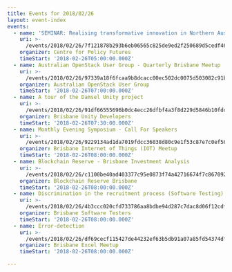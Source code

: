 ```yaml
---
title: Events for 2018/02/26
layout: event-index
events:
  - name: 'SEMINAR: Realising transformative innovation in Northern Australia'
    uri: >-
      /events/2018/02/26/7f121878b293b6eb06565c825de9ed2f250689d5cedf461719fa6b0253468a7e
    organizer: Centre for Policy Futures
    timeStart: '2018-02-26T05:00:00.000Z'
  - name: Australian OpenStack User Group - Quarterly Brisbane Meetup
    uri: >-
      /events/2018/02/26/97339a18f6fcaa9b8dcacc00ec502dc0075d503082c91bf1deb7065422df8457
    organizer: Australian OpenStack User Group
    timeStart: '2018-02-26T07:00:00.000Z'
  - name: A tour of the Damsel Unity project
    uri: >-
      /events/2018/02/26/91df66555696b0dc4ecc26dfbf4a3f8d229d5846b10fdc37f3a3d4a85781086a
    organizer: Brisbane Unity Developers
    timeStart: '2018-02-26T07:30:00.000Z'
  - name: Monthly Evening Symposium - Call For Speakers
    uri: >-
      /events/2018/02/26/9229134ad1da7019fdcc36038d80c9e1f53c87e7c0ef5687b6633f238bbe7e7c
    organizer: Brisbane Internet of Things (IOT) Meetup
    timeStart: '2018-02-26T08:00:00.000Z'
  - name: Blockchain Reserve - Brisbane Investment Analysis
    uri: >-
      /events/2018/02/26/c1100be40ad403377c95e0873f74a42716674f7c8670924368ffed3f4a1e15d1
    organizer: Blockchain Reserve Brisbane
    timeStart: '2018-02-26T08:00:00.000Z'
  - name: Discrimination in the recruitment process (Software Testing)
    uri: >-
      /events/2018/02/26/4b3ccc020cfd733786aa8bdbe94d287c7dac8d06f12cdf02a7ba6aa752ef6ca7
    organizer: Brisbane Software Testers
    timeStart: '2018-02-26T08:00:00.000Z'
  - name: Error-detection
    uri: >-
      /events/2018/02/26/df69cecf115427de44232ef63b5db91a07a85fd54374dfe6b6232f26eb0f5f27
    organizer: Brisbane Excel Meetup
    timeStart: '2018-02-26T08:00:00.000Z'

---
```

